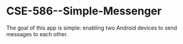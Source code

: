 # CSE-586--Simple-Messenger
The goal of this app is simple: enabling two Android devices to send messages to each other.
